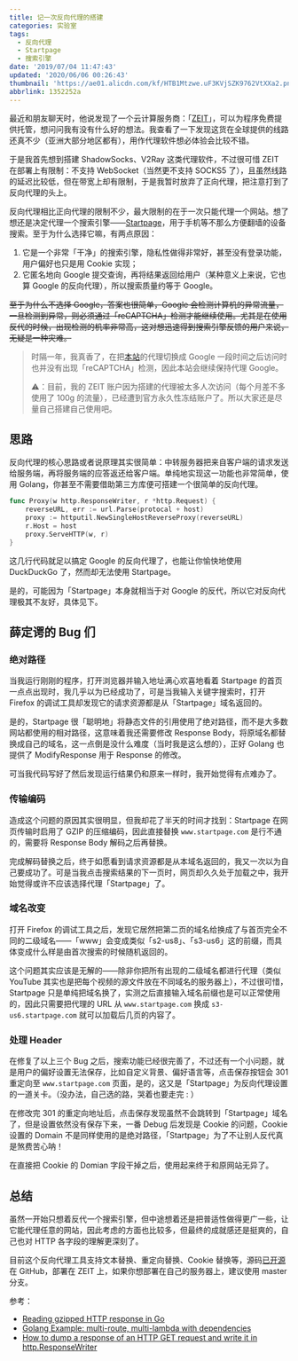 ```yaml
---
title: 记一次反向代理的搭建
categories: 实验室
tags:
  - 反向代理
  - Startpage
  - 搜索引擎
date: '2019/07/04 11:47:43'
updated: '2020/06/06 00:26:43'
thumbnail: 'https://ae01.alicdn.com/kf/HTB1Mtzwe.uF3KVjSZK9762VtXXa2.png'
abbrlink: 1352252a
---
```


最近和朋友聊天时，他说发现了一个云计算服务商：「[ZEIT](https://zeit.co)」，可以为程序免费提供托管，想问问我有没有什么好的想法。我查看了一下发现这货在全球提供的线路还真不少（亚洲大部分地区都有），用作代理软件想必体验会比较不错。

于是我首先想到搭建 ShadowSocks、V2Ray 这类代理软件，不过很可惜 ZEIT 在部署上有限制：不支持 WebSocket（当然更不支持 SOCKS5 了），且虽然线路的延迟比较低，但在带宽上却有限制，于是我暂时放弃了正向代理，把注意打到了反向代理的头上。

<!-- more -->

反向代理相比正向代理的限制不少，最大限制的在于一次只能代理一个网站。想了想还是决定代理一个搜索引擎——[Startpage](https://www.startpage.com/)，用于手机等不那么方便翻墙的设备搜索。至于为什么选择它嘛，有两点原因：

1. 它是一个非常「干净」的搜索引擎，隐私性做得非常好，甚至没有登录功能，用户偏好也只是用 Cookie 实现；
2. 它匿名地向 Google 提交查询，再将结果返回给用户（某种意义上来说，它也算 Google 的反向代理），所以搜索质量约等于 Google。

~~至于为什么不选择 Google，答案也很简单，Google 会检测计算机的异常流量，一旦检测到异常，则必须通过「reCAPTCHA」检测才能继续使用。尤其是在使用反代的时候，出现检测的机率非常高，这对想迅速得到搜索引擎反馈的用户来说，无疑是一种灾难。~~

> 时隔一年，我真香了，在把[本站](https://mirror.loerfy.now.sh)的代理切换成 Google 一段时间之后访问时也并没有出现「reCAPTCHA」检测，因此本站会继续保持代理 Google。
>
> ⚠️：目前，我的 ZEIT 账户因为搭建的代理被太多人次访问（每个月差不多使用了 100g 的流量），已经遭到官方永久性冻结账户了。所以大家还是尽量自己搭建自己使用吧。

## 思路

反向代理的核心思路或者说原理其实很简单：中转服务器把来自客户端的请求发送给服务端，再将服务端的应答返还给客户端。单纯地实现这一功能也非常简单，使用 Golang，你甚至不需要借助第三方库便可搭建一个很简单的反向代理。

```go
func Proxy(w http.ResponseWriter, r *http.Request) {
    reverseURL, err := url.Parse(protocal + host)
    proxy := httputil.NewSingleHostReverseProxy(reverseURL)
    r.Host = host
    proxy.ServeHTTP(w, r)
}
```

这几行代码就足以搞定 Google 的反向代理了，也能让你愉快地使用 DuckDuckGo 了，然而却无法使用 Startpage。

是的，可能因为「Startpage」本身就相当于对 Google 的反代，所以它对反向代理极其不友好，具体见下。

## 薛定谔的 Bug 们

### 绝对路径

当我运行刚刚的程序，打开浏览器并输入地址满心欢喜地看着 Startpage 的首页一点点出现时，我几乎以为已经成功了，可是当我输入关键字搜索时，打开 Firefox 的调试工具却发现它的请求资源都是从「Startpage」域名返回的。

是的，Startpage 很「聪明地」将静态文件的引用使用了绝对路径，而不是大多数网站都使用的相对路径，这意味着我还需要修改 Response Body，将原域名都替换成自己的域名，这一点倒是没什么难度（当时我是这么想的），正好 Golang 也提供了 ModifyResponse 用于 Response 的修改。

可当我代码写好了然后发现运行结果仍和原来一样时，我开始觉得有点难办了。

### 传输编码

造成这个问题的原因其实很明显，但我却花了半天的时间才找到：Startpage 在网页传输时启用了 GZIP 的压缩编码，因此直接替换 `www.startpage.com` 是行不通的，需要将 Response Body 解码之后再替换。

完成解码替换之后，终于如愿看到请求资源都是从本域名返回的，我又一次以为自己要成功了。可是当我点击搜索结果的下一页时，网页却久久处于加载之中，我开始觉得或许不应该选择代理「Startpage」了。

### 域名改变

打开 Firefox 的调试工具之后，发现它居然把第二页的域名给换成了与首页完全不同的二级域名——「www」会变成类似「s2-us8」、「s3-us6」这的前缀，而具体变成什么样是由首次搜索的时候随机返回的。

这个问题其实应该是无解的——除非你把所有出现的二级域名都进行代理（类似 YouTube 其实也是把每个视频的源文件放在不同域名的服务器上），不过很可惜，Startpage 只是单纯把域名换了，实测之后直接输入域名前缀也是可以正常使用的，因此只需要把代理的 URL 从 `www.startpage.com` 换成 `s3-us6.startpage.com` 就可以加载后几页的内容了。

### 处理 Header

在修复了以上三个 Bug 之后，搜索功能已经很完善了，不过还有一个小问题，就是用户的偏好设置无法保存，比如自定义背景、偏好语言等，点击保存按钮会 301 重定向至 `www.startpage.com` 页面，是的，这又是「Startpage」为反向代理设置的一道关卡。（没办法，自己选的路，哭着也要走完 : ）

在修改完 301 的重定向地址后，点击保存发现虽然不会跳转到「Startpage」域名了，但是设置依然没有保存下来，一番 Debug 后发现是 Cookie 的问题，Cookie 设置的 Domain 不是同样使用的是绝对路径，「Startpage」为了不让别人反代真是煞费苦心呐！

在直接把 Cookie 的 Domian 字段干掉之后，使用起来终于和原网站无异了。

## 总结

虽然一开始只想着反代一个搜索引擎，但中途想着还是把普适性做得更广一些，让它能代理任意的网站，因此考虑的方面也比较多，但最终的成就感还是挺爽的，自己也对 HTTP 各字段的理解更深刻了。

目前这个反向代理工具支持文本替换、重定向替换、Cookie 替换等，源码[已开源](https://github.com/WincerChan/mirror)在 GitHub，部署在 ZEIT 上，如果你想部署在自己的服务器上，建议使用 master 分支。

参考：

- [Reading gzipped HTTP response in Go](https://stackoverflow.com/questions/13130341/reading-gzipped-http-response-in-go)
- [Golang Example: multi-route, multi-lambda with dependencies](https://spectrum.chat/zeit/now/golang-example-multi-route-multi-lambda-with-dependencies~fb35e1e2-9f29-47b2-87a2-0977775fc45c)
- [How to dump a response of an HTTP GET request and write it in http.ResponseWriter](https://stackoverflow.com/questions/41313949/how-to-dump-a-response-of-an-http-get-request-and-write-it-in-http-responsewrite)